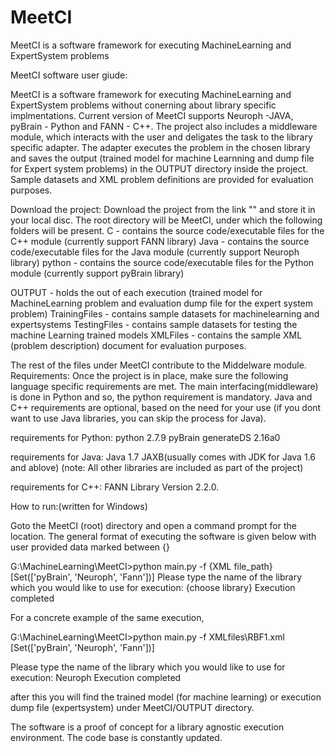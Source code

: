 # MeetCI
MeetCI is a software framework for executing MachineLearning and ExpertSystem problems 

MeetCI software user giude:

MeetCI is a software framework for executing MachineLearning and ExpertSystem problems 
without conerning about library specific implmentations. Current version of MeetCI supports Neuroph -JAVA, pyBrain - Python and FANN - C++. The project also includes a middleware module, which interacts with the user and deligates the task to the library specific adapter. The adapter executes the problem in the chosen library and saves the output (trained model for machine Learnning and dump file for Expert system problems) in the OUTPUT directory inside the project. Sample datasets and XML problem definitions are provided for evaluation purposes.

Download the project: Download the project from the link "" and store it in your local disc. The root directory will be MeetCI, under which the following folders will be present. C - contains the source code/executable files for the C++ module (currently support FANN library) Java - contains the source code/executable files for the Java module (currently support Neuroph library) python - contains the source code/executable files for the Python module (currently support pyBrain library)

OUTPUT	- holds the out of each execution (trained model for MachineLearning problem and evaluation dump file for the expert system problem) TrainingFiles - contains sample datasets for machinelearning and expertsystems TestingFiles - contains sample datasets for testing the machine Learning trained models XMLFiles	- contains the sample XML (problem description) document for evaluation purposes.

The rest of the files under MeetCI contribute to the Middelware module.
Requirements: Once the project is in place, make sure the following language specific requirements are met. The main interfacing(middleware) is done in Python and so, the python requirement is mandatory. Java and C++ requirements are optional, based on the need for your use (if you dont want to use Java libraries, you can skip the process for Java).

requirements for Python: python 2.7.9 pyBrain generateDS 2.16a0

requirements for Java: Java 1.7 JAXB(usually comes with JDK for Java 1.6 and ablove) (note: All other libraries are included as part of the project)

requirements for C++: FANN Library Version 2.2.0.

How to run:(written for Windows)

Goto the MeetCI (root) directory and open a command prompt for the location. The general format of executing the software is given below with user provided data marked between {}

G:\MachineLearning\MeetCI>python main.py -f {XML file_path} [Set(['pyBrain', 'Neuroph', 'Fann'])] Please type the name of the library which you would like to use for execution: {choose library} Execution completed

For a concrete example of the same execution,

G:\MachineLearning\MeetCI>python main.py -f XMLfiles\RBF1.xml [Set(['pyBrain', 'Neuroph', 'Fann'])]

Please type the name of the library which you would like to use for execution: Neuroph Execution completed

after this you will find the trained model (for machine learning) or execution dump file (expertsystem) under MeetCI/OUTPUT directory.

The software is a proof of concept for a library agnostic execution environment. The code base is constantly updated.
